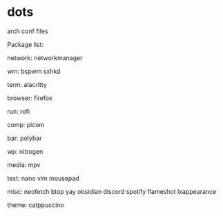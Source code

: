 # dots
arch conf files

Package list:

network:  networkmanager
          
wm:       bspwm
          sxhkd
          
term:     alacritty

browser:  firefox

run:      rofi

comp:     picom

bar:      polybar

wp:       nitrogen

media:    mpv

text:     nano
          vim
          mousepad
          
misc:     neofetch
          btop
          yay
          obsidian
          discord
          spotify
          flameshot
          lxappearance
          
theme:    catppuccino
